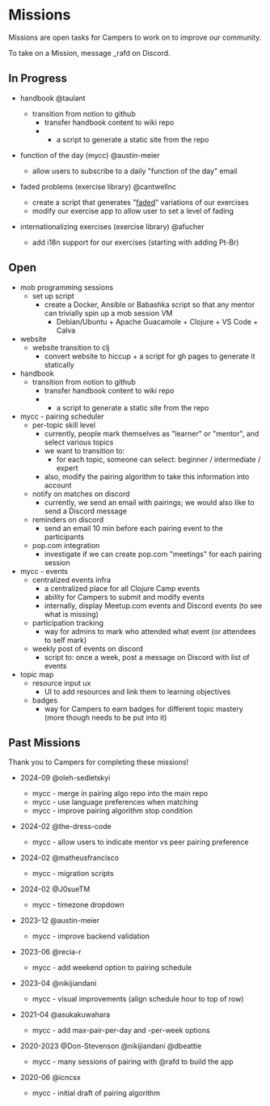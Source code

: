# Missions

Missions are open tasks for Campers to work on to improve our community.

To take on a Mission, message _rafd on Discord.

## In Progress
- handbook @taulant
    - transition from notion to github
      - transfer handbook content to wiki repo
      - + a script to generate a static site from the repo 

- function of the day (mycc) @austin-meier
	- allow users to subscribe to a daily "function of the day" email

- faded problems (exercise library) @cantwellnc
	- create a script that generates "[faded](https://teachtogether.tech/en/index.html#faded-examples)" variations of our exercises
	- modify our exercise app to allow user to set a level of fading

- internationalizing exercises (exercise library) @afucher
	- add i18n support for our exercises (starting with adding Pt-Br) 

## Open
 	
- mob programming sessions
    - set up script
    	- create a Docker, Ansible or Babashka script so that any mentor can trivially spin up a mob session VM
    		- Debian/Ubuntu + Apache Guacamole + Clojure + VS Code + Calva
- website
    - website transition to clj
    	- convert website to hiccup + a script for gh pages to generate it statically
- handbook
    - transition from notion to github
      - transfer handbook content to wiki repo
      - + a script to generate a static site from the repo 
- mycc - pairing scheduler
    - per-topic skill level
       - currently, people mark themselves as "learner" or "mentor", and select various topics
       - we want to transition to:
          - for each topic, someone can select: beginner / intermediate / expert
      - also, modify the pairing algorithm to take this information into account
    - notify on matches on discord
       - currently, we send an email with pairings; we would also like to send a Discord message
    - reminders on discord
       - send an email 10 min before each pairing event to the participants
    - pop.com integration
       - investigate if we can create pop.com "meetings" for each pairing session
- mycc - events
    - centralized events infra
       - a centralized place for all Clojure Camp events
       - ability for Campers to submit and modify events
       - internally, display Meetup.com events and Discord events (to see what is missing)
    - participation tracking
       - way for admins to mark who attended what event (or attendees to self mark)
    - weekly post of events on discord
       - script to: once a week, post a message on Discord with list of events
- topic map
    - resource input ux
       - UI to add resources and link them to learning objectives
    - badges
      - way for Campers to earn badges for different topic mastery (more though needs to be put into it)


## Past Missions

Thank you to Campers for completing these missions!

- 2024-09 @oleh-sedletskyi 
  - mycc - merge in pairing algo repo into the main repo
  - mycc - use language preferences when matching
  - mycc - improve pairing algorithm stop condition
- 2024-02 @the-dress-code
  - mycc - allow users to indicate mentor vs peer pairing preference
- 2024-02 @matheusfrancisco
  - mycc - migration scripts
- 2024-02 @J0sueTM
  - mycc - timezone dropdown
- 2023-12 @austin-meier
  - mycc - improve backend validation
- 2023-06 @recia-r
  - mycc - add weekend option to pairing schedule
- 2023-04 @nikijiandani
  - mycc - visual improvements (align schedule hour to top of row)
- 2021-04 @asukakuwahara


  - mycc - add max-pair-per-day and -per-week options
- 2020-2023 @Don-Stevenson @nikijiandani @dbeattie
  - mycc - many sessions of pairing with @rafd to build the app
- 2020-06 @icncsx
  - mycc - initial draft of pairing algorithm
